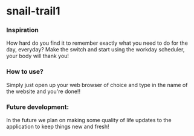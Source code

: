 # snail-trail1

### Inspiration
How hard do you find it to remember exactly what you need to do for the day, everyday?
Make the switch and start using the workday scheduler, your body will thank you!

### How to use?
Simply just open up your web browser of choice and type in the name of the website and you're done!!

### Future development:
In the future we plan on making some quality of life updates to the application to keep things new and fresh!
